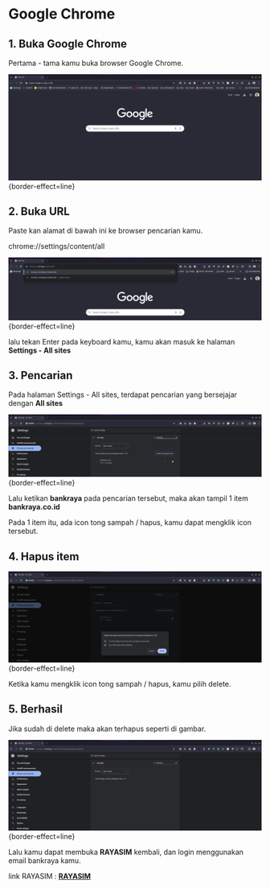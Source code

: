 # Google Chrome

## 1. Buka Google Chrome

Pertama - tama kamu buka browser Google Chrome.

![Create new topic options](../images/chrome/step_1.png){border-effect=line}

## 2. Buka URL

Paste kan alamat di bawah ini ke browser pencarian kamu.

<code-block lang="plain text">chrome://settings/content/all</code-block>

![Create new topic options](../images/chrome/step_2.png){border-effect=line}

lalu tekan <shortcut>Enter</shortcut> pada keyboard kamu, kamu akan masuk ke halaman <b>Settings - All sites</b>


## 3. Pencarian

Pada halaman Settings - All sites, terdapat pencarian yang bersejajar dengan <b>All sites</b>

![Create new topic options](../images/chrome/step_3.png){border-effect=line}

Lalu ketikan <b>bankraya</b> pada pencarian tersebut, maka akan tampil 1 item <b>bankraya.co.id</b>

Pada 1 item itu, ada icon tong sampah / hapus, kamu dapat mengklik icon tersebut.


## 4. Hapus item

![Create new topic options](../images/chrome/step_4.png){border-effect=line}

Ketika kamu mengklik icon tong sampah / hapus, kamu pilih delete.


## 5. Berhasil

Jika sudah di delete maka akan terhapus seperti di gambar.

![Create new topic options](../images/chrome/step_5.png){border-effect=line}

Lalu kamu dapat membuka <b>RAYASIM</b> kembali, dan login menggunakan email bankraya kamu.

link RAYASIM : <a href="https://rayasim.bankraya.co.id"><b>RAYASIM</b></a>
